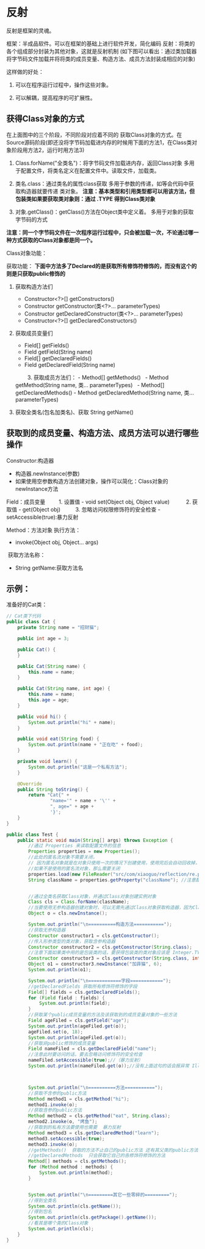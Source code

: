 # 反射

反射是框架的灵魂。

 框架：半成品软件。可以在框架的基础上进行软件开发，简化编码
 反射：将类的各个组成部分封装为其他对象，这就是反射机制 (如下图可以看出：通过类加载器将字节码文件加载并将将类的成员变量、构造方法、成员方法封装成相应的对象)

这样做的好处：

1. 可以在程序运行过程中，操作这些对象。

2. 可以解耦，提高程序的可扩展性。



## 获得Class对象的方式

在上面图中的三个阶段，不同阶段对应着不同的 获取Class对象的方式。在Source源码阶段(即还没将字节码加载进内存的时候用下面的方法1，在Class类对象阶段用方法2，运行时用方法3)

1. Class.forName("全类名")：将字节码文件加载进内存，返回Class对象
           多用于配置文件，将类名定义在配置文件中。读取文件，加载类。

2. 类名.class：通过类名的属性class获取
           多用于参数的传递，如等会代码中获取构造器就要传递 类对象。   **注意：基本类型和引用类型都可以用该方法，但包装类如果要获取类对象则：通过 .TYPE 得到Class类对象**

3. 对象.getClass()：getClass()方法在Object类中定义着。
           多用于对象的获取字节码的方式

**注意：同一个字节码文件在一次程序运行过程中，只会被加载一次，不论通过哪一种方式获取的Class对象都是同一个。**



Class对象功能：

获取功能：  **下面中方法多了Declared的是获取所有修饰符修饰的，而没有这个的则是只获取public修饰的**



1. 获取构造方法们
   -  Constructor<?>[] getConstructors()  
   -  Constructor<T> getConstructor(类<?>... parameterTypes)  
   -  Constructor<T> getDeclaredConstructor(类<?>... parameterTypes)
   - Constructor<?>[] getDeclaredConstructors()  

2. 获取成员变量们
   - Field[] getFields() 
   - Field getField(String name)                          
   - Field[] getDeclaredFields()  
   - Field getDeclaredField(String name)  

           3. 获取成员方法们：
              - Method[] getMethods()  
              - Method getMethod(String name, 类<?>... parameterTypes)  
              - Method[] getDeclaredMethods()  
              -  Method getDeclaredMethod(String name, 类<?>... parameterTypes)  
4. 获取全类名(包名加类名)、获取
             String getName()  

## 获取到的成员变量、构造方法、成员方法可以进行哪些操作

 Constructor:构造器

- 构造器.newInstance(参数)  
- 如果使用空参数构造方法创建对象，操作可以简化：Class对象的newInstance方法

Field：成员变量
           1. 设置值
              - void set(Object obj, Object value)  
           2. 获取值
              - get(Object obj) 
        3. 忽略访问权限修饰符的安全检查
           - setAccessible(true):暴力反射

Method：方法对象
    执行方法：

- invoke(Object obj, Object... args)  

​    获取方法名称：

- String getName:获取方法名



## 示例：

准备好的Cat类：

```java
// Cat类下代码
public class Cat {
    private String name = "招财猫";

    public int age = 3;

    public Cat() {
    }

    public Cat(String name) {
        this.name = name;
    }

    public Cat(String name, int age) {
        this.name = name;
        this.age = age;
    }

    public void hi() {
        System.out.println("hi" + name);
    }

    public void eat(String food) {
        System.out.println(name + "正在吃" + food);
    }

    private void learn() {
        System.out.println("这是一个私有方法");
    }

    @Override
    public String toString() {
        return "Cat{" +
                "name='" + name + '\'' +
                ", age=" + age +
                '}';
    }
}
```



```java
public class Test {
    public static void main(String[] args) throws Exception {
        //通过 Properties 来读取配置文件的信息
        Properties properties = new Properties();
        //此处的匿名流对象不需要关闭，
        // 因为匿名对象就是在对象只使用一次的情况下创建使用，使用完后会自动回收掉，而在回收时调用的finalize方法中有关闭的操作，不需要关闭流资源
        //如果不是使用的匿名流对象，那么需要关闭
        properties.load(new FileReader("src/com/xiaoguo/reflection/re.properties"));
        String className = properties.getProperty("className"); //注意配置文件中的className要为全类名


        //通过全类名获取Class对象，并通过Class对象创建实例对象
        Class cls = Class.forName(className);
        //当要使用无参构造器创建对象时，可以无需先通过Class对象获取构造器，因为Class对象提供了该方法
        Object o = cls.newInstance();

        System.out.println("\n==========构造方法===========");
        //获取无参构造器
        Constructor constructor1 = cls.getConstructor();
        //传入形参类型的类对象，获取含参构造器
        Constructor constructor2 = cls.getConstructor(String.class);
        //注意下面如果类中用的是包装类的话，要获得包装类的类对象应该是 Integer.TYPE
        Constructor constructor3 = cls.getConstructor(String.class, int.class);
        Object o1 = constructor3.newInstance("加菲猫", 6);
        System.out.println(o1);

        System.out.println("\n============字段============");
        //getDeclaredFields 获取所有修饰符修饰的字段
        Field[] fields = cls.getDeclaredFields();
        for (Field field : fields) {
            System.out.println(field);
        }
        //获取某个public成员变量的方法及该获取到的成员变量对象的一些方法
        Field ageFiled = cls.getField("age");
        System.out.println(ageFiled.get(o));
        ageFiled.set(o, 18);
        System.out.println(ageFiled.get(o));
        //获取非public修饰的成员变量
        Field nameFiled = cls.getDeclaredField("name");
        //注意此时要访问的话，要去忽略访问修饰符的安全检查
        nameFiled.setAccessible(true);//（暴力反射）
        System.out.println(nameFiled.get(o));//没有上面这句的话会报异常 IllegalAccessException



        System.out.println("\n==========方法===========");
        //获取不含参的public方法
        Method method1 = cls.getMethod("hi");
        method1.invoke(o);
        //获取含参的public方法
        Method method2 = cls.getMethod("eat", String.class);
        method2.invoke(o, "烤鱼");
        //获取到的私有方法要使用也需要  暴力反射
        Method method3 = cls.getDeclaredMethod("learn");
        method3.setAccessible(true);
        method3.invoke(o);
        //getMethods()  获取的方法不止自己的public方法 还有其父类的public方法
        //getDeclaredMethods  只会获取它自己的各修饰符修饰的方法
        Method[] methods = cls.getMethods();
        for (Method method : methods) {
            System.out.println(method);
        }


        System.out.println("\n=========其它一些零碎的=========");
        //得到全类名
        System.out.println(cls.getName());
        //得到包名
        System.out.println(cls.getPackage().getName());
        //看其是哪个类的Class对象
        System.out.println(cls);
    }
}
```



















